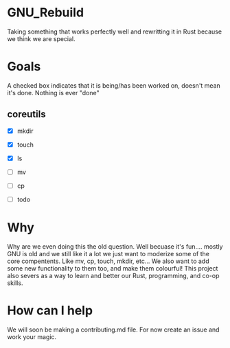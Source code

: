 # GNU_Rebuild
Taking something that works perfectly well and rewritting it in Rust because we think we are special. 


# Goals
A checked box indicates that it is being/has been worked on, doesn't mean it's done. Nothing is ever "done"

## coreutils 

- [x] mkdir
- [x] touch
- [x] ls
- [ ] mv
- [ ] cp
- [ ] todo


 # Why
Why are we even doing this the old question. Well becuase it's fun.... mostly GNU is old and we still like it a lot we just want to moderize some of the core compentents. 
Like mv, cp, touch, mkdir, etc... We also want to add some new functionality to them too, and make them colourful! This project also severs as a way to learn and better our Rust, programming, and co-op skills. 


# How can I help
We will soon be making a contributing.md file. For now create an issue and work your magic. 
